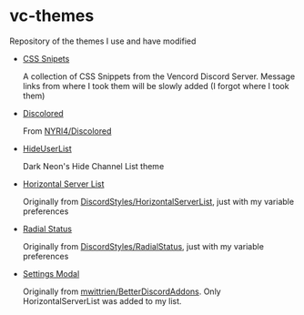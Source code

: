 # vc-themes
Repository of the themes I use and have modified

- [CSS Snipets](https://nspc911.github.io/vc-themes/CSSSnippets.theme.css)

  A collection of CSS Snippets from the Vencord Discord Server.
  Message links from where I took them will be slowly added (I forgot where I took them)

- [Discolored](https://nspc911.github.io/vc-themes/discolored.theme.css)
  
  From [NYRI4/Discolored](https://github.com/NYRI4/Discolored)

- [HideUserList](https://nspc911.github.io/vc-themes/HideUserList.theme.css)

  Dark Neon's Hide Channel List theme

- [Horizontal Server List](https://nspc911.github.io/vc-themes/HorizontalServerList.theme.css)

  Originally from [DiscordStyles/HorizontalServerList](https://github.com/DiscordStyles/HorizontalServerList), just with my variable preferences

- [Radial Status](https://nspc911.github.io/vc-themes/RadialStatus.theme.css)

  Originally from [DiscordStyles/RadialStatus](https://github.com/DiscordStyles/RadialStatus), just with my variable preferences

- [Settings Modal](https://nspc911.github.io/vc-themes/SettingsModal.theme.css)

  Originally from [mwittrien/BetterDiscordAddons](https://github.com/mwittrien/BetterDiscordAddons/). Only HorizontalServerList was added to my list.

